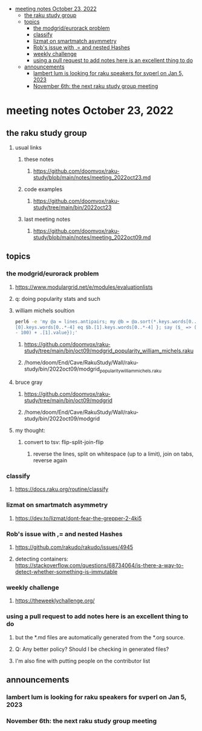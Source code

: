 - [meeting notes October 23, 2022](#org1d82ecd)
  - [the raku study group](#orgb1912c7)
  - [topics](#org2b24708)
    - [the modgrid/eurorack problem](#org9f1c308)
    - [classify](#orgcca0833)
    - [lizmat on smartmatch asymmetry](#org8eeec2d)
    - [Rob's issue with ,= and nested Hashes](#orga4ab8bc)
    - [weekly challenge](#orgce78bec)
    - [using a pull request to add notes here is an excellent thing to do](#org094a5a6)
  - [announcements](#orgf901fdf)
    - [lambert lum is looking for raku speakers for svperl on Jan 5, 2023](#org8218064)
    - [November 6th: the next raku study group meeting](#org29fd501)


<a id="org1d82ecd"></a>

# meeting notes October 23, 2022


<a id="orgb1912c7"></a>

## the raku study group

1.  usual links

    1.  these notes
    
        1.  <https://github.com/doomvox/raku-study/blob/main/notes/meeting_2022oct23.md>
    
    2.  code examples
    
        1.  <https://github.com/doomvox/raku-study/tree/main/bin/2022oct23>
    
    3.  last meeting notes
    
        1.  <https://github.com/doomvox/raku-study/blob/main/notes/meeting_2022oct09.md>


<a id="org2b24708"></a>

## topics


<a id="org9f1c308"></a>

### the modgrid/eurorack problem

1.  <https://www.modulargrid.net/e/modules/evaluationlists>

2.  q: doing popularity stats and such

3.  william michels soultion

    ```sh
    perl6 -e 'my @a = lines.antipairs; my @b = @a.sort(*.keys.words[0..*-3]).rotor(2 => -1); my @c; do for @b -> $b { @c.push($b) if $b.
    [0].keys.words[0..*-4] eq $b.[1].keys.words[0..*-4] }; say ($_ => (.[0].value - 100) + .[1].value).antipairs for @c.sort( { (.[0].value
    - 100) + .[1].value});'
    ```
    
    1.  <https://github.com/doomvox/raku-study/tree/main/bin/oct09/modgrid_popularity_william_michels.raku>
    
    2.  /home/doom/End/Cave/RakuStudy/Wall/raku-study/bin/2022oct09/modgrid<sub>popularity</sub><sub>william</sub><sub>michels.raku</sub>

4.  bruce gray

    1.  <https://github.com/doomvox/raku-study/tree/main/bin/oct09/modgrid>
    
    2.  /home/doom/End/Cave/RakuStudy/Wall/raku-study/bin/2022oct09/modgrid

5.  my thought:

    1.  convert to tsv: flip-split-join-flip
    
        1.  reverse the lines, split on whitespace (up to a limit), join on tabs, reverse again


<a id="orgcca0833"></a>

### classify

1.  <https://docs.raku.org/routine/classify>


<a id="org8eeec2d"></a>

### lizmat on smartmatch asymmetry

1.  <https://dev.to/lizmat/dont-fear-the-grepper-2-4ki5>


<a id="orga4ab8bc"></a>

### Rob's issue with ,= and nested Hashes

1.  <https://github.com/rakudo/rakudo/issues/4945>

2.  detecting containers: <https://stackoverflow.com/questions/68734064/is-there-a-way-to-detect-whether-something-is-immutable>


<a id="orgce78bec"></a>

### weekly challenge

1.  <https://theweeklychallenge.org/>


<a id="org094a5a6"></a>

### using a pull request to add notes here is an excellent thing to do

1.  but the \*.md files are automatically generated from the \*.org source.

2.  Q: Any better policy? Should I be checking in generated files?

3.  I'm also fine with putting people on the contributor list


<a id="orgf901fdf"></a>

## announcements


<a id="org8218064"></a>

### lambert lum is looking for raku speakers for svperl on Jan 5, 2023


<a id="org29fd501"></a>

### November 6th: the next raku study group meeting
